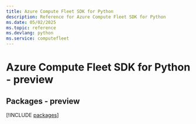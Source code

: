```yaml
---
title: Azure Compute Fleet SDK for Python
description: Reference for Azure Compute Fleet SDK for Python
ms.date: 05/02/2025
ms.topic: reference
ms.devlang: python
ms.service: computefleet
---
```

# Azure Compute Fleet SDK for Python - preview
## Packages - preview
[!INCLUDE [packages](compute-fleet-index.md)]